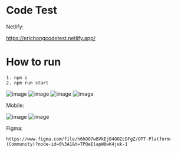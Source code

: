 # Code Test

Netlify:

https://erichongcodetest.netlify.app/


# How to run
```
1. npm i
2. npm run start
```
![image](https://user-images.githubusercontent.com/67636157/215788120-243e4f3a-f630-427e-8c4e-366de8314786.png)
![image](https://user-images.githubusercontent.com/67636157/215788145-34666724-8d2a-404f-a74f-6632fde6d0ca.png)
![image](https://user-images.githubusercontent.com/67636157/215788277-7bc7e268-1ece-4765-bcfb-7407dacdaf84.png)
![image](https://user-images.githubusercontent.com/67636157/215788378-14a5706f-99c2-48b3-a009-d7391c451af3.png)

Mobile:


![image](https://user-images.githubusercontent.com/67636157/215788447-6858a988-b13c-4709-9953-286964a1665f.png)
![image](https://user-images.githubusercontent.com/67636157/215788497-bf1dc035-6a91-47b6-b5fa-1d77d2a016b3.png)



Figma: 
```
https://www.figma.com/file/h6hOO7wBVkEjB4OOZcDFgZ/OTT-Platform-(Community)?node-id=0%3A1&t=TPQeElapW8wK4juk-1
```
